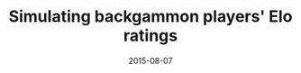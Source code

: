 ---
layout: post
title: Simulating backgammon players' Elo ratings
date: 2015-08-07
tag: 
   - R
   - Backgammon
   - Animations
description: I show how to convert from the Elo ratings of a backgammon player and their opponent and match length to the theorertical probability of winning.  I simulate a simple two player backgammon forum to show how Elo ratings vary at random around players "true" skill level.
image: /img/0002-EloProbs.gif
category: R
---